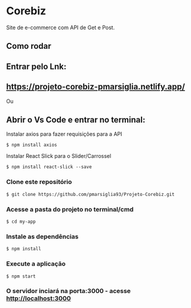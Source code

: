 # Corebiz 
Site de e-commerce com API de Get e Post.


## Como rodar
Entrar pelo Lnk:
---
https://projeto-corebiz-pmarsiglia.netlify.app/
--

Ou

Abrir o Vs Code e entrar no terminal:
---
Instalar axios para fazer requisições para a API
```
$ npm install axios
```
Instalar React Slick para o Slider/Carrossel
```
$ npm install react-slick --save
```

### Clone este repositório
```
$ git clone https://github.com/pmarsiglia93/Projeto-Corebiz.git
```
### Acesse a pasta do projeto no terminal/cmd
```
$ cd my-app
```
### Instale as dependências
```
$ npm install
```
### Execute a aplicação
```
$ npm start
```
### O servidor inciará na porta:3000 - acesse <http://localhost:3000> 
